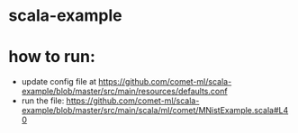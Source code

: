 # scala-example

# how to run:

* update config file at https://github.com/comet-ml/scala-example/blob/master/src/main/resources/defaults.conf
* run the file: https://github.com/comet-ml/scala-example/blob/master/src/main/scala/ml/comet/MNistExample.scala#L40
